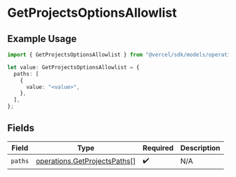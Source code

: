 # GetProjectsOptionsAllowlist

## Example Usage

```typescript
import { GetProjectsOptionsAllowlist } from "@vercel/sdk/models/operations/getprojects.js";

let value: GetProjectsOptionsAllowlist = {
  paths: [
    {
      value: "<value>",
    },
  ],
};
```

## Fields

| Field                                                                        | Type                                                                         | Required                                                                     | Description                                                                  |
| ---------------------------------------------------------------------------- | ---------------------------------------------------------------------------- | ---------------------------------------------------------------------------- | ---------------------------------------------------------------------------- |
| `paths`                                                                      | [operations.GetProjectsPaths](../../models/operations/getprojectspaths.md)[] | :heavy_check_mark:                                                           | N/A                                                                          |